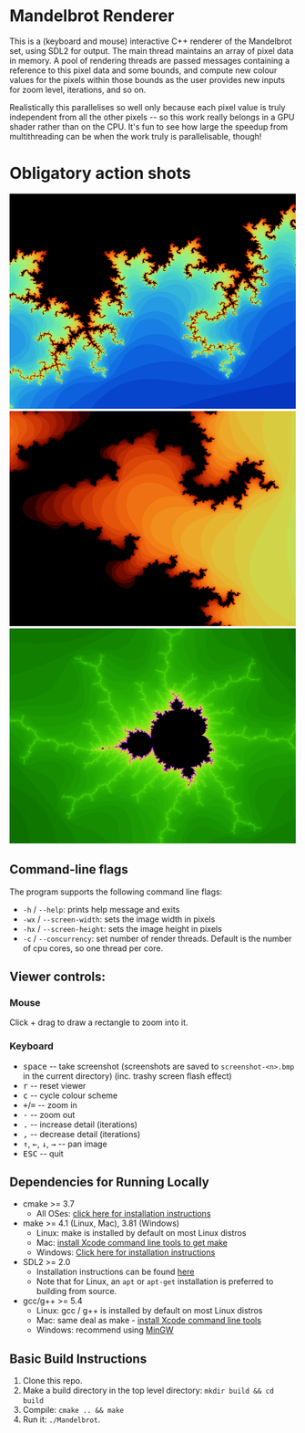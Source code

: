 # Mandelbrot Renderer

This is a (keyboard and mouse) interactive C++ renderer of the Mandelbrot set, using SDL2 for output.
The main thread maintains an array of pixel data in memory. A pool of rendering
threads are passed messages containing a reference to this pixel data and some bounds,
and compute new colour values for the pixels within those bounds as the user provides
new inputs for zoom level, iterations, and so on.

Realistically this parallelises so well only because each pixel value is truly independent
from all the other pixels -- so this work really belongs in a GPU shader rather than
on the CPU. It's fun to see how large the speedup from multithreading can be when the work
truly is parallelisable, though!

# Obligatory action shots

![](screenshot-2.bmp)
![](screenshot-3.bmp)
![](screenshot-4.bmp)

## Command-line flags

The program supports the following command line flags:

- `-h` / `--help`: prints help message and exits
- `-wx` / `--screen-width`: sets the image width in pixels
- `-hx` / `--screen-height`: sets the image height in pixels
- `-c` / `--concurrency`: set number of render threads. Default is the number of cpu cores, so
one thread per core.

## Viewer controls:

### Mouse

Click + drag to draw a rectangle to zoom into it.

### Keyboard

- <kbd>space</kbd> -- take screenshot (screenshots are saved to `screenshot-<n>.bmp` in the current directory) (inc. trashy screen flash effect)
- <kbd>r</kbd> -- reset viewer
- <kbd>c</kbd> -- cycle colour scheme
- <kbd>+</kbd>/<kbd>=</kbd> -- zoom in
- <kbd>-</kbd> -- zoom out
- <kbd>.</kbd> -- increase detail (iterations)
- <kbd>,</kbd> -- decrease detail (iterations)
- <kbd>↑</kbd>, <kbd>←</kbd>, <kbd>↓</kbd>, <kbd>→</kbd> -- pan image
- <kbd>ESC</kbd> -- quit

## Dependencies for Running Locally
* cmake >= 3.7
  * All OSes: [click here for installation instructions](https://cmake.org/install/)
* make >= 4.1 (Linux, Mac), 3.81 (Windows)
  * Linux: make is installed by default on most Linux distros
  * Mac: [install Xcode command line tools to get make](https://developer.apple.com/xcode/features/)
  * Windows: [Click here for installation instructions](http://gnuwin32.sourceforge.net/packages/make.htm)
* SDL2 >= 2.0
  * Installation instructions can be found [here](https://wiki.libsdl.org/Installation)
  * Note that for Linux, an `apt` or `apt-get` installation is preferred to building from source.
* gcc/g++ >= 5.4
  * Linux: gcc / g++ is installed by default on most Linux distros
  * Mac: same deal as make - [install Xcode command line tools](https://developer.apple.com/xcode/features/)
  * Windows: recommend using [MinGW](http://www.mingw.org/)

## Basic Build Instructions

1. Clone this repo.
2. Make a build directory in the top level directory: `mkdir build && cd build`
3. Compile: `cmake .. && make`
4. Run it: `./Mandelbrot`.


